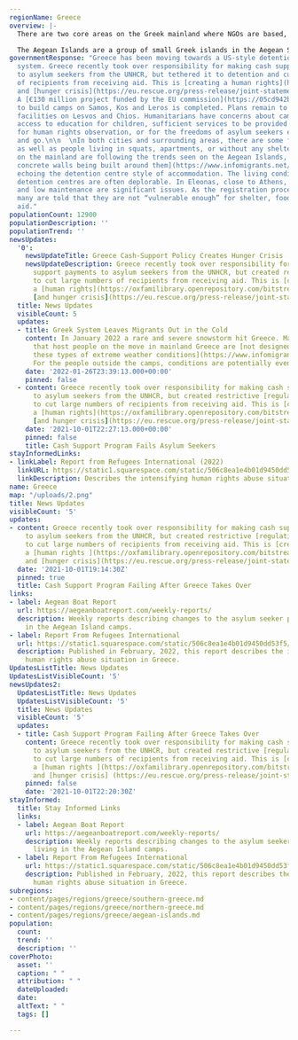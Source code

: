 ```yaml
---
regionName: Greece
overview: |-
  There are two core areas on the Greek mainland where NGOs are based, Thessaloniki and Athens. In the north of Greece, in Thessaloniki, displaced people may [seek permanent residence or prepare to travel further west](https://www.refugeesintowns.org/thessaloniki). Athens is most commonly where people are moved to from the Aegean Islands after their asylum applications have been processed. Recently, people have been transferred off the Greek islands while their asylum cases are still being processed. Some people seek permanent residence in Athens while others only stay until arrangements are made for resettlement elsewhere in Europe.

  The Aegean Islands are a group of small Greek islands in the Aegean Sea, located just a few kilometres west of Turkey. Their close proximity to the Turkish coast makes them a destination for many people seeking safety in Europe. However, smugglers have employed life-threatening and money-saving tactics, such as using unsuitable boats, providing insufficient fuel to complete the crossing, fake or no lifejackets, and sending boats despite poor sea conditions.
governmentResponse: "Greece has been moving towards a US-style detention and deportation
  system. Greece recently took over responsibility for making cash support payments
  to asylum seekers from the UNHCR, but tethered it to detention and cut large numbers
  of recipients from receiving aid. This is [creating a human rights](https://oxfamilibrary.openrepository.com/bitstream/handle/10546/621307/bp-detention-as-default-greece-asylum-161121-en.pdf;jsessionid=E395A5C0804B9A94EBA2F1D7907AC19F?sequence=1)
  and [hunger crisis](https://eu.rescue.org/press-release/joint-statement-are-you-eligible-eat).
  A [€130 million project funded by the EU commission](https://05cd942b-77f4-4d21-b3ea-797e75ad39b3.filesusr.com/ugd/0d6197_ec32a14581f044499e32a3f8dca9775f.pdf)
  to build camps on Samos, Kos and Leros is completed. Plans remain to build closed
  facilities on Lesvos and Chios. Humanitarians have concerns about camp conditions:
  access to education for children, sufficient services to be provided to the residents,
  for human rights observation, or for the freedoms of asylum seekers e.g. to come
  and go.\n\n  \nIn both cities and surrounding areas, there are some formal camps,
  as well as people living in squats, apartments, or without any shelter. The camps
  on the mainland are following the trends seen on the Aegean Islands, with [high
  concrete walls being built around them](https://www.infomigrants.net/en/post/32834/greece-migrant-camps-surrounded-by-concrete-walls),
  echoing the detention centre style of accommodation. The living conditions in the
  detention centres are often deplorable. In Eleonas, close to Athens, overcrowding
  and low maintenance are significant issues. As the registration procedure gets stricter
  many are told that they are not “vulnerable enough” for shelter, food, or monetary
  aid."
populationCount: 12900
populationDescription: ''
populationTrend: ''
newsUpdates:
  '0':
    newsUpdateTitle: Greece Cash-Support Policy Creates Hunger Crisis
    newsUpdateDescription: Greece recently took over responsibility for making cash
      support payments to asylum seekers from the UNHCR, but created restrictive [regulations](https://www.refugee.info/greece/cash-assistance-in-greece--greece/greece-cash-alliance-hotline?language=en)
      to cut large numbers of recipients from receiving aid. This is [creating](https://www.savethechildren.net/news/ngos-raise-alarm-growing-hunger-among-refugees-and-asylum-seekers-greece)
      a [human rights](https://oxfamilibrary.openrepository.com/bitstream/handle/10546/621307/bp-detention-as-default-greece-asylum-161121-en.pdf;jsessionid=E395A5C0804B9A94EBA2F1D7907AC19F?sequence=1)
      [and hunger crisis](https://eu.rescue.org/press-release/joint-statement-are-you-eligible-eat).
  title: News Updates
  visibleCount: 5
  updates:
  - title: Greek System Leaves Migrants Out in the Cold
    content: In January 2022 a rare and severe snowstorm hit Greece. Many of the camps
      that host people on the move in mainland Greece are [not designed to handle
      these types of extreme weather conditions](https://www.infomigrants.net/en/post/38150/greek-system-leaves-migrants-out-in-the-cold).
      For the people outside the camps, conditions are potentially even worse.
    date: '2022-01-26T23:39:13.000+00:00'
    pinned: false
  - content: Greece recently took over responsibility for making cash support payments
      to asylum seekers from the UNHCR, but created restrictive [regulations](https://www.refugee.info/greece/cash-assistance-in-greece--greece/greece-cash-alliance-hotline?language=en)
      to cut large numbers of recipients from receiving aid. This is [creating](https://www.savethechildren.net/news/ngos-raise-alarm-growing-hunger-among-refugees-and-asylum-seekers-greece)
      a [human rights](https://oxfamilibrary.openrepository.com/bitstream/handle/10546/621307/bp-detention-as-default-greece-asylum-161121-en.pdf;jsessionid=E395A5C0804B9A94EBA2F1D7907AC19F?sequence=1)
      [and hunger crisis](https://eu.rescue.org/press-release/joint-statement-are-you-eligible-eat).
    date: '2021-10-01T22:27:13.000+00:00'
    pinned: false
    title: Cash Support Program Fails Asylum Seekers
stayInformedLinks:
- linkLabel: Report from Refugees International (2022)
  linkURL: https://static1.squarespace.com/static/506c8ea1e4b01d9450dd53f5/t/6216a3799be96a3b07de2089/1645650812924/Greece+Report+-+Feb+2022.pdf
  linkDescription: Describes the intensifying human rights abuse situation in Greece.
name: Greece
map: "/uploads/2.png"
title: News Updates
visibleCount: '5'
updates:
- content: Greece recently took over responsibility for making cash support payments
    to asylum seekers from the UNHCR, but created restrictive [regulations](https://www.refugee.info/greece/cash-assistance-in-greece--greece/greece-cash-alliance-hotline?language=en)
    to cut large numbers of recipients from receiving aid. This is [creating](https://www.savethechildren.net/news/ngos-raise-alarm-growing-hunger-among-refugees-and-asylum-seekers-greece)
    a [human rights ](https://oxfamilibrary.openrepository.com/bitstream/handle/10546/621307/bp-detention-as-default-greece-asylum-161121-en.pdf;jsessionid=E395A5C0804B9A94EBA2F1D7907AC19F?sequence=1)
    and [hunger crisis](https://eu.rescue.org/press-release/joint-statement-are-you-eligible-eat).
  date: '2021-10-01T19:14:30Z'
  pinned: true
  title: Cash Support Program Failing After Greece Takes Over
links:
- label: Aegean Boat Report
  url: https://aegeanboatreport.com/weekly-reports/
  description: Weekly reports describing changes to the asylum seeker population living
    in the Aegean Island camps.
- label: Report From Refugees International
  url: https://static1.squarespace.com/static/506c8ea1e4b01d9450dd53f5/t/6216a3799be96a3b07de2089/1645650812924/Greece+Report+-+Feb+2022.pdf
  description: Published in February, 2022, this report describes the intensifying
    human rights abuse situation in Greece.
UpdatesListTitle: News Updates
UpdatesListVisibleCount: '5'
newsUpdates2:
  UpdatesListTitle: News Updates
  UpdatesListVisibleCount: '5'
  title: News Updates
  visibleCount: '5'
  updates:
  - title: Cash Support Program Failing After Greece Takes Over
    content: Greece recently took over responsibility for making cash support payments
      to asylum seekers from the UNHCR, but created restrictive [regulations](https://www.refugee.info/greece/cash-assistance-in-greece--greece/greece-cash-alliance-hotline?language=en)
      to cut large numbers of recipients from receiving aid. This is [creating](https://www.savethechildren.net/news/ngos-raise-alarm-growing-hunger-among-refugees-and-asylum-seekers-greece)
      a [human rights ](https://oxfamilibrary.openrepository.com/bitstream/handle/10546/621307/bp-detention-as-default-greece-asylum-161121-en.pdf;jsessionid=E395A5C0804B9A94EBA2F1D7907AC19F?sequence=1)
      and [hunger crisis] (https://eu.rescue.org/press-release/joint-statement-are-you-eligible-eat).
    pinned: false
    date: '2021-10-01T22:20:30Z'
stayInformed:
  title: Stay Informed Links
  links:
  - label: Aegean Boat Report
    url: https://aegeanboatreport.com/weekly-reports/
    description: Weekly reports describing changes to the asylum seeker population
      living in the Aegean Island camps.
  - label: Report From Refugees International
    url: https://static1.squarespace.com/static/506c8ea1e4b01d9450dd53f5/t/6216a3799be96a3b07de2089/1645650812924/Greece+Report+-+Feb+2022.pdf
    description: Published in February, 2022, this report describes the intensifying
      human rights abuse situation in Greece.
subregions:
- content/pages/regions/greece/southern-greece.md
- content/pages/regions/greece/northern-greece.md
- content/pages/regions/greece/aegean-islands.md
population:
  count: 
  trend: ''
  description: ''
coverPhoto:
  asset: ''
  caption: " "
  attribution: " "
  dateUploaded: 
  date: 
  altText: " "
  tags: []

---
```

